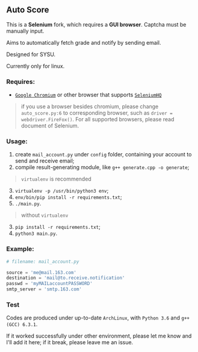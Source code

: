 ## Auto Score

This is a __Selenium__ fork, which requires a __GUI browser__. Captcha must be manually input.

Aims to automatically fetch grade and notify by sending email.

Designed for SYSU.

Currently only for linux.


### Requires:
- [`Google Chromium`](https://www.chromium.org/Home) or other browser that supports [`SeleniumHQ`](http://www.seleniumhq.org/)

> if you use a browser besides chromium, please change `auto_score.py:6` to corresponding browser, such as `driver = webdriver.FireFox()`. For all supported browsers, please read document of Selenium.

### Usage:
1. create `mail_account.py` under `config` folder, containing your account to send and receive email;
2. compile result-generating module, like `g++ generate.cpp -o generate`;

> `virtualenv` is recommended

3. `virtualenv -p /usr/bin/python3 env`;
4. `env/bin/pip install -r requirements.txt`;
5. `./main.py`.

> without `virtualenv`

3. `pip install -r requirements.txt`;
4. `python3 main.py`.

### Example:
```python
# filename: mail_account.py

source = 'me@mail.163.com'
destination = 'mail@to.receive.notification'
passwd = 'myMAILaccountPASSWORD'
smtp_server = 'smtp.163.com'
```

### Test
Codes are produced under up-to-date `ArchLinux`, with `Python 3.6` and `g++ (GCC) 6.3.1`.

If it worked successfully under other environment, please let me know and I'll add it here; if it break, please leave me an issue.

